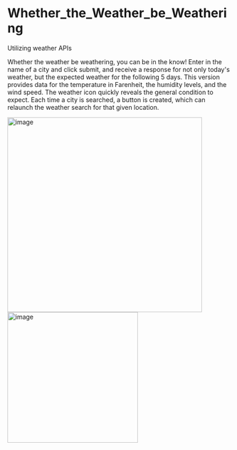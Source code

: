 # Whether_the_Weather_be_Weathering
Utilizing weather APIs

Whether the weather be weathering, you can be in the know!
Enter in the name of a city and click submit, and receive a response for not only today's weather, but the expected weather for the following 5 days. This version provides data for the temperature in Farenheit, the humidity levels, and the wind speed. The weather icon quickly reveals the general condition to expect.
Each time a city is searched, a button is created, which can relaunch the weather search for that given location.

<img width="437" alt="image" src="https://github.com/Ashloraptor/Whether_the_Weather_be_Weathering/assets/148083732/d41973ac-a2f5-4580-9461-2610f14ddaeb">

<img width="293" alt="image" src="https://github.com/Ashloraptor/Whether_the_Weather_be_Weathering/assets/148083732/f7598c01-6c3c-415c-8bb4-31ec0a10fe12">